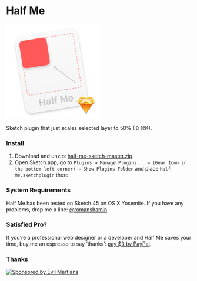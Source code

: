 # Half Me

<img width="256" height="256" src="images/half-me-icon@2x.png" title="Half Me Icon">

Sketch plugin that just scales selected layer to 50% (⇧⌘K).

### Install

1. Download and unzip: [half-me-sketch-master.zip].
2. Open Sketch.app, go to `Plugins → Manage Plugins... → (Gear Icon in the bottom left corner) → Show Plugins Folder` and place `Half-Me.sketchplugin` there.

[half-me-sketch-master.zip]: https://github.com/romashamin/half-me-sketch/archive/master.zip

### System Requirements

Half Me has been tested on Sketch 45 on OS X Yosemite. If you have any problems, drop me a line: [@romanshamin].

[@romanshamin]: https://twitter.com/romanshamin

### Satisfied Pro?

If you’re a professional web designer or a developer and Half Me saves your time, buy me an espresso to say ‘thanks’: [pay $3 by PayPal].

[pay $3 by PayPal]: https://www.paypal.me/romanshamin/3

### Thanks

<a href="https://evilmartians.com/?utm_source=half-me">
<img src="https://evilmartians.com/badges/sponsored-by-evil-martians.svg" alt="Sponsored by Evil Martians" width="236" height="54"></a>
